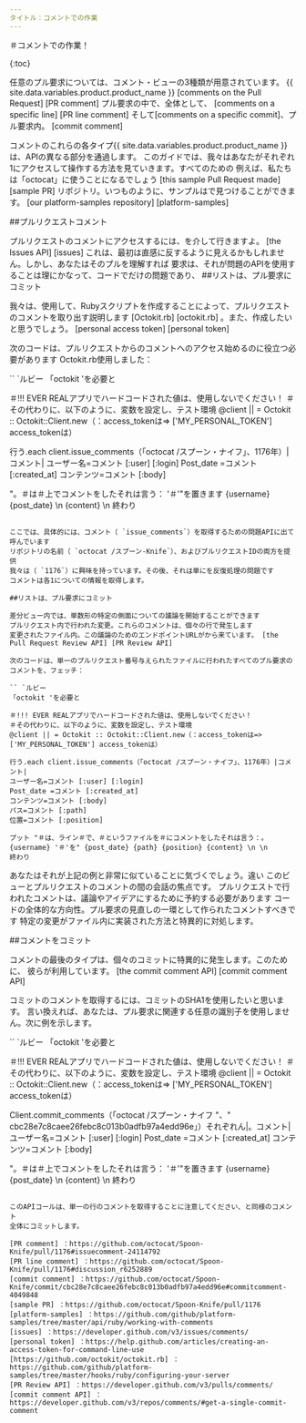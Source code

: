 ```yaml
---
タイトル：コメントでの作業
---
```


＃コメントでの作業！

{:toc}

任意のプル要求については、コメント・ビューの3種類が用意されています。 {{ site.data.variables.product.product_name }}
[comments on the Pull Request] [PR comment] プル要求の中で、全体として、 [comments on a specific line] [PR line comment]
そして[comments on a specific commit]、プル要求内。  [commit comment]

コメントのこれらの各タイプ{{ site.data.variables.product.product_name }}は、APIの異なる部分を通過します。
このガイドでは、我々はあなたがそれぞれ1にアクセスして操作する方法を見ていきます。すべてのための
例えば、私たちは「octocat」に使うことになるでしょう [this sample Pull Request made] [sample PR]
リポジトリ。いつものように、サンプルはで見つけることができます。 [our platform-samples repository] [platform-samples]

##プルリクエストコメント

プルリクエストのコメントにアクセスするには、を介して行きますよ。 [the Issues API] [issues]
これは、最初は直感に反するように見えるかもしれません。しかし、あなたはそのプルを理解すれば
要求は、それが問題のAPIを使用することは理にかなって、コードでだけの問題であり、
##リストは、プル要求にコミット

我々は、使用して、Rubyスクリプトを作成することによって、プルリクエストのコメントを取り出す説明します
[Octokit.rb] [octokit.rb] 。また、作成したいと思うでしょう。 [personal access token] [personal token]

次のコードは、プルリクエストからのコメントへのアクセス始めるのに役立つ必要があります
Octokit.rb使用しました：

`` `ルビー
「octokit 'を必要と

＃!!! EVER REALアプリでハードコードされた値は、使用しないでください！
＃その代わりに、以下のように、変数を設定し、テスト環境
@client || = Octokit :: Octokit::Client.new（：access_tokenは=> ['MY_PERSONAL_TOKEN'] access_tokenは）

行う.each client.issue_comments（「octocat /スプーン・ナイフ」、1176年）|コメント|
ユーザー名=コメント [:user] [:login]
Post_date =コメント [:created_at]
コンテンツ=コメント [:body]

"。＃は＃上でコメントをしたそれは言う： '＃'"を置きます {username} {post_date} \n {content} \n
終わり
```

ここでは、具体的には、コメント（ `issue_comments`）を取得するための問題APIに出て呼んでいます
リポジトリの名前（ `octocat /スプーン-Knife`）、およびプルリクエストIDの両方を提供
我々は（ `1176`）に興味を持っています。その後、それは単にを反復処理の問題です
コメントは各1についての情報を取得します。

##リストは、プル要求にコミット

差分ビュー内では、単数形の特定の側面についての議論を開始することができます
プルリクエスト内で行われた変更。これらのコメントは、個々の行で発生します
変更されたファイル内。この議論のためのエンドポイントURLがから来ています。 [the Pull Request Review API] [PR Review API]

次のコードは、単一のプルリクエスト番号与えられたファイルに行われたすべてのプル要求のコメントを、フェッチ：

`` `ルビー
「octokit 'を必要と

＃!!! EVER REALアプリでハードコードされた値は、使用しないでください！
＃その代わりに、以下のように、変数を設定し、テスト環境
@client || = Octokit :: Octokit::Client.new（：access_tokenは=> ['MY_PERSONAL_TOKEN'] access_tokenは）

行う.each client.issue_comments（「octocat /スプーン・ナイフ」、1176年）|コメント|
ユーザー名=コメント [:user] [:login]
Post_date =コメント [:created_at]
コンテンツ=コメント [:body]
パス=コメント [:path]
位置=コメント [:position]

プット "＃は、ライン＃で、＃というファイルを＃にコメントをしたそれは言う：。 {username} '＃'を" {post_date} {path} {position} {content} \n \n
終わり
```

あなたはそれが上記の例と非常に似ていることに気づくでしょう。違い
このビューとプルリクエストのコメントの間の会話の焦点です。
プルリクエストで行われたコメントは、議論やアイデアにするために予約する必要があります
コードの全体的な方向性。プル要求の見直しの一環として作られたコメントすべきです
特定の変更がファイル内に実装された方法と特異的に対処します。

##コメントをコミット

コメントの最後のタイプは、個々のコミットに特異的に発生します。このために、
彼らが利用しています。 [the commit comment API] [commit comment API]

コミットのコメントを取得するには、コミットのSHA1を使用したいと思います。
言い換えれば、あなたは、プル要求に関連する任意の識別子を使用しません。次に例を示します。

`` `ルビー
「octokit 'を必要と

＃!!! EVER REALアプリでハードコードされた値は、使用しないでください！
＃その代わりに、以下のように、変数を設定し、テスト環境
@client || = Octokit :: Octokit::Client.new（：access_tokenは=> ['MY_PERSONAL_TOKEN'] access_tokenは）

Client.commit_comments（「octocat /スプーン・ナイフ "、" cbc28e7c8caee26febc8c013b0adfb97a4edd96e」）それぞれん|。コメント|
ユーザー名=コメント [:user] [:login]
Post_date =コメント [:created_at]
コンテンツ=コメント [:body]

"。＃は＃上でコメントをしたそれは言う： '＃'"を置きます {username} {post_date} \n {content} \n
終わり
```

このAPIコールは、単一の行のコメントを取得することに注意してください、と同様のコメント
全体にコミットします。

[PR comment] ：https://github.com/octocat/Spoon-Knife/pull/1176#issuecomment-24114792
[PR line comment] ：https://github.com/octocat/Spoon-Knife/pull/1176#discussion_r6252889
[commit comment] ：https://github.com/octocat/Spoon-Knife/commit/cbc28e7c8caee26febc8c013b0adfb97a4edd96e#commitcomment-4049848
[sample PR] ：https://github.com/octocat/Spoon-Knife/pull/1176
[platform-samples] ：https://github.com/github/platform-samples/tree/master/api/ruby/working-with-comments
[issues] ：https://developer.github.com/v3/issues/comments/
[personal token] ：https://help.github.com/articles/creating-an-access-token-for-command-line-use
[https://github.com/octokit/octokit.rb] ：https://github.com/github/platform-samples/tree/master/hooks/ruby/configuring-your-server
[PR Review API] ：https://developer.github.com/v3/pulls/comments/
[commit comment API] ：https://developer.github.com/v3/repos/comments/#get-a-single-commit-comment
